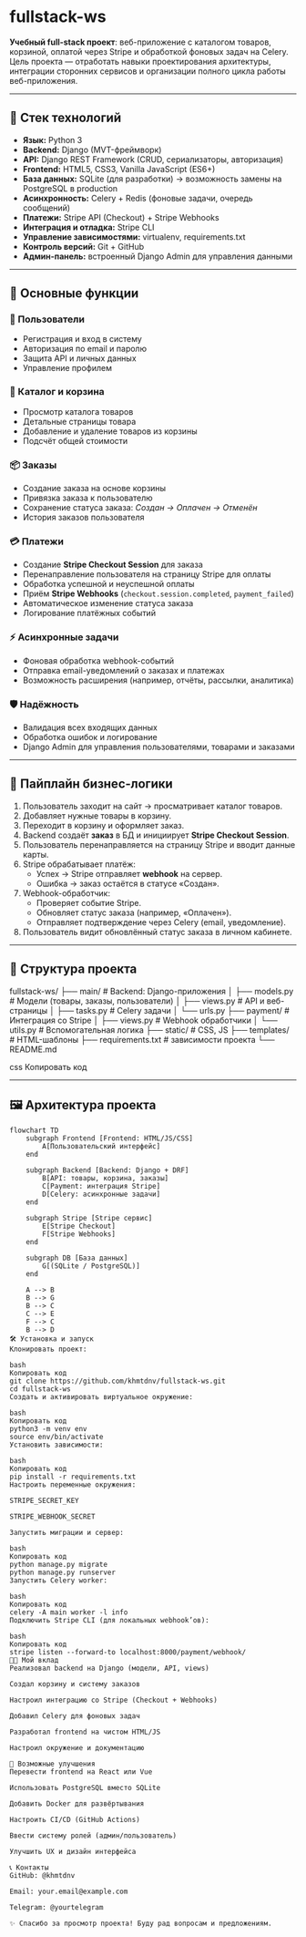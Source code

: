 # fullstack-ws

**Учебный full-stack проект**: веб-приложение с каталогом товаров, корзиной, оплатой через Stripe и обработкой фоновых задач на Celery.  
Цель проекта — отработать навыки проектирования архитектуры, интеграции сторонних сервисов и организации полного цикла работы веб-приложения.

---

## 🚀 Стек технологий

- **Язык:** Python 3
- **Backend:** Django (MVT-фреймворк)
- **API:** Django REST Framework (CRUD, сериализаторы, авторизация)
- **Frontend:** HTML5, CSS3, Vanilla JavaScript (ES6+)
- **База данных:** SQLite (для разработки) → возможность замены на PostgreSQL в production
- **Асинхронность:** Celery + Redis (фоновые задачи, очередь сообщений)
- **Платежи:** Stripe API (Checkout) + Stripe Webhooks
- **Интеграция и отладка:** Stripe CLI
- **Управление зависимостями:** virtualenv, requirements.txt
- **Контроль версий:** Git + GitHub
- **Админ-панель:** встроенный Django Admin для управления данными

---

## 🔑 Основные функции

### 🔐 Пользователи

- Регистрация и вход в систему
- Авторизация по email и паролю
- Защита API и личных данных
- Управление профилем

### 🛒 Каталог и корзина

- Просмотр каталога товаров
- Детальные страницы товара
- Добавление и удаление товаров из корзины
- Подсчёт общей стоимости

### 📦 Заказы

- Создание заказа на основе корзины
- Привязка заказа к пользователю
- Сохранение статуса заказа: _Создан → Оплачен → Отменён_
- История заказов пользователя

### 💳 Платежи

- Создание **Stripe Checkout Session** для заказа
- Перенаправление пользователя на страницу Stripe для оплаты
- Обработка успешной и неуспешной оплаты
- Приём **Stripe Webhooks** (`checkout.session.completed`, `payment_failed`)
- Автоматическое изменение статуса заказа
- Логирование платёжных событий

### ⚡ Асинхронные задачи

- Фоновая обработка webhook-событий
- Отправка email-уведомлений о заказах и платежах
- Возможность расширения (например, отчёты, рассылки, аналитика)

### 🛡 Надёжность

- Валидация всех входящих данных
- Обработка ошибок и логирование
- Django Admin для управления пользователями, товарами и заказами

---

## 🔄 Пайплайн бизнес-логики

1. Пользователь заходит на сайт → просматривает каталог товаров.
2. Добавляет нужные товары в корзину.
3. Переходит в корзину и оформляет заказ.
4. Backend создаёт **заказ** в БД и инициирует **Stripe Checkout Session**.
5. Пользователь перенаправляется на страницу Stripe и вводит данные карты.
6. Stripe обрабатывает платёж:
   - Успех → Stripe отправляет **webhook** на сервер.
   - Ошибка → заказ остаётся в статусе «Создан».
7. Webhook-обработчик:
   - Проверяет событие Stripe.
   - Обновляет статус заказа (например, «Оплачен»).
   - Отправляет подтверждение через Celery (email, уведомление).
8. Пользователь видит обновлённый статус заказа в личном кабинете.

---

## 📂 Структура проекта

fullstack-ws/
├── main/ # Backend: Django-приложения
│ ├── models.py # Модели (товары, заказы, пользователи)
│ ├── views.py # API и веб-страницы
│ ├── tasks.py # Celery задачи
│ └── urls.py
├── payment/ # Интеграция со Stripe
│ ├── views.py # Webhook обработчики
│ └── utils.py # Вспомогательная логика
├── static/ # CSS, JS
├── templates/ # HTML-шаблоны
├── requirements.txt # зависимости проекта
└── README.md

css
Копировать код

---

## 🖼 Архитектура проекта

```mermaid
flowchart TD
    subgraph Frontend [Frontend: HTML/JS/CSS]
        A[Пользовательский интерфейс]
    end

    subgraph Backend [Backend: Django + DRF]
        B[API: товары, корзина, заказы]
        C[Payment: интеграция Stripe]
        D[Celery: асинхронные задачи]
    end

    subgraph Stripe [Stripe сервис]
        E[Stripe Checkout]
        F[Stripe Webhooks]
    end

    subgraph DB [База данных]
        G[(SQLite / PostgreSQL)]
    end

    A --> B
    B --> G
    B --> C
    C --> E
    F --> C
    B --> D
🛠 Установка и запуск
Клонировать проект:

bash
Копировать код
git clone https://github.com/khmtdnv/fullstack-ws.git
cd fullstack-ws
Создать и активировать виртуальное окружение:

bash
Копировать код
python3 -m venv env
source env/bin/activate
Установить зависимости:

bash
Копировать код
pip install -r requirements.txt
Настроить переменные окружения:

STRIPE_SECRET_KEY

STRIPE_WEBHOOK_SECRET

Запустить миграции и сервер:

bash
Копировать код
python manage.py migrate
python manage.py runserver
Запустить Celery worker:

bash
Копировать код
celery -A main worker -l info
Подключить Stripe CLI (для локальных webhook’ов):

bash
Копировать код
stripe listen --forward-to localhost:8000/payment/webhook/
👨‍💻 Мой вклад
Реализовал backend на Django (модели, API, views)

Создал корзину и систему заказов

Настроил интеграцию со Stripe (Checkout + Webhooks)

Добавил Celery для фоновых задач

Разработал frontend на чистом HTML/JS

Настроил окружение и документацию

🔮 Возможные улучшения
Перевести frontend на React или Vue

Использовать PostgreSQL вместо SQLite

Добавить Docker для развёртывания

Настроить CI/CD (GitHub Actions)

Ввести систему ролей (админ/пользователь)

Улучшить UX и дизайн интерфейса

📞 Контакты
GitHub: @khmtdnv

Email: your.email@example.com

Telegram: @yourtelegram

✨ Спасибо за просмотр проекта! Буду рад вопросам и предложениям.
```
